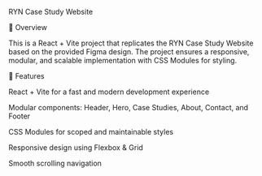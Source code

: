 RYN Case Study Website

📌 Overview

This is a React + Vite project that replicates the RYN Case Study Website based on the provided Figma design. The project ensures a responsive, modular, and scalable implementation with CSS Modules for styling.

🚀 Features

React + Vite for a fast and modern development experience

Modular components: Header, Hero, Case Studies, About, Contact, and Footer

CSS Modules for scoped and maintainable styles

Responsive design using Flexbox & Grid

Smooth scrolling navigation

